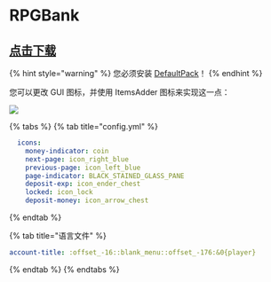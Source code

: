 # RPGBank

## [点击下载](https://www.spigotmc.org/resources/%E2%9C%85must-have%E2%9C%85-rpgbank-store-your-items-exp-and-money-using-villagers-npcs-and-custom-gui.29139/)

{% hint style="warning" %}
您必须安装 [DefaultPack](../../first-install.md#default-pack-optional)！
{% endhint %}

您可以更改 GUI 图标，并使用 ItemsAdder 图标来实现这一点：

![](<../../.gitbook/assets/image (13) (1).png>)

{% tabs %}
{% tab title="config.yml" %}
```yaml
  icons:
    money-indicator: coin
    next-page: icon_right_blue
    previous-page: icon_left_blue
    page-indicator: BLACK_STAINED_GLASS_PANE
    deposit-exp: icon_ender_chest
    locked: icon_lock
    deposit-money: icon_arrow_chest
```
{% endtab %}

{% tab title="语言文件" %}
```yaml
account-title: :offset_-16::blank_menu::offset_-176:&0{player}
```
{% endtab %}
{% endtabs %}

